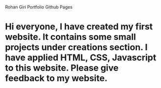 Rohan Giri Portfolio Github Pages
# Hi everyone, I have created my first website. It contains some small projects under creations section. I have applied HTML, CSS, Javascript to this website. Please give feedback to my website.
